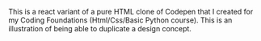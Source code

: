 This is a react variant of a pure HTML clone of Codepen that I created for my Coding Foundations (Html/Css/Basic Python course). This is an illustration of being able to duplicate a design concept.
